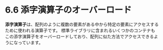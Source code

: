 # 6.6 添字演算子のオーバーロード
**添字演算子**は、配列のように複数の要素がある中から特定の要素にアクセスするために使われる演算子です。
標準ライブラリに含まれるいくつかのコンテナもこの添字演算子をオーバーロードしており、配列に似た方法でアクセスできるようになっています。
